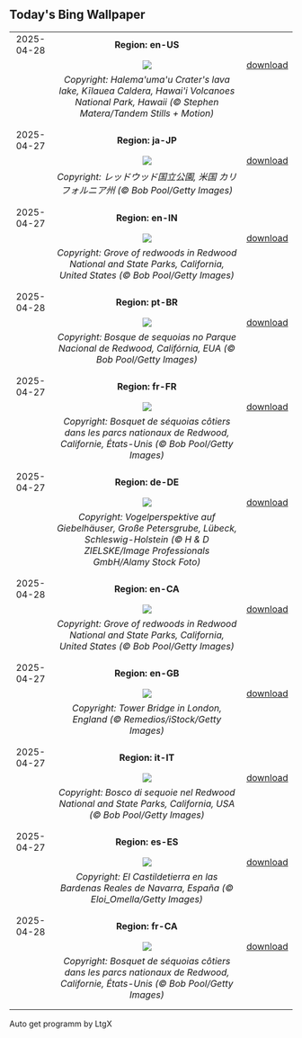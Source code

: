 ## Today's Bing Wallpaper
|      |      |      |
| :----: | :----: | :----: |
|2025-04-28|**Region: en-US**||
||![](https://www.bing.com/th?id=OHR.KilaueaCaldera_EN-US7764962675_UHD.jpg&pid=hp&w=1152&h=648&rs=1&c=4)| [download](https://www.bing.com/th?id=OHR.KilaueaCaldera_EN-US7764962675_UHD.jpg)|
||*Copyright: Halema'uma'u Crater's lava lake, Kīlauea Caldera, Hawai'i Volcanoes National Park, Hawaii (© Stephen Matera/Tandem Stills + Motion)*
||
|||
|2025-04-27|**Region: ja-JP**||
||![](https://www.bing.com/th?id=OHR.RedwoodGrove_JA-JP2501396373_UHD.jpg&pid=hp&w=1152&h=648&rs=1&c=4)| [download](https://www.bing.com/th?id=OHR.RedwoodGrove_JA-JP2501396373_UHD.jpg)|
||*Copyright: レッドウッド国立公園, 米国 カリフォルニア州 (© Bob Pool/Getty Images)*
||
|||
|2025-04-27|**Region: en-IN**||
||![](https://www.bing.com/th?id=OHR.RedwoodGrove_EN-IN2014709938_UHD.jpg&pid=hp&w=1152&h=648&rs=1&c=4)| [download](https://www.bing.com/th?id=OHR.RedwoodGrove_EN-IN2014709938_UHD.jpg)|
||*Copyright: Grove of redwoods in Redwood National and State Parks, California, United States (© Bob Pool/Getty Images)*
||
|||
|2025-04-28|**Region: pt-BR**||
||![](https://www.bing.com/th?id=OHR.RedwoodGrove_PT-BR8053391438_UHD.jpg&pid=hp&w=1152&h=648&rs=1&c=4)| [download](https://www.bing.com/th?id=OHR.RedwoodGrove_PT-BR8053391438_UHD.jpg)|
||*Copyright: Bosque de sequoias no Parque Nacional de Redwood, Califórnia, EUA (© Bob Pool/Getty Images)*
||
|||
|2025-04-27|**Region: fr-FR**||
||![](https://www.bing.com/th?id=OHR.RedwoodGrove_FR-FR2313979234_UHD.jpg&pid=hp&w=1152&h=648&rs=1&c=4)| [download](https://www.bing.com/th?id=OHR.RedwoodGrove_FR-FR2313979234_UHD.jpg)|
||*Copyright: Bosquet de séquoias côtiers dans les parcs nationaux de Redwood, Californie, États-Unis (© Bob Pool/Getty Images)*
||
|||
|2025-04-27|**Region: de-DE**||
||![](https://www.bing.com/th?id=OHR.LuebeckHouses_DE-DE5661377255_UHD.jpg&pid=hp&w=1152&h=648&rs=1&c=4)| [download](https://www.bing.com/th?id=OHR.LuebeckHouses_DE-DE5661377255_UHD.jpg)|
||*Copyright: Vogelperspektive auf Giebelhäuser, Große Petersgrube, Lübeck, Schleswig-Holstein (© H & D ZIELSKE/Image Professionals GmbH/Alamy Stock Foto)*
||
|||
|2025-04-28|**Region: en-CA**||
||![](https://www.bing.com/th?id=OHR.RedwoodGrove_EN-CA7714485846_UHD.jpg&pid=hp&w=1152&h=648&rs=1&c=4)| [download](https://www.bing.com/th?id=OHR.RedwoodGrove_EN-CA7714485846_UHD.jpg)|
||*Copyright: Grove of redwoods in Redwood National and State Parks, California, United States (© Bob Pool/Getty Images)*
||
|||
|2025-04-27|**Region: en-GB**||
||![](https://www.bing.com/th?id=OHR.LondonMarathon2025_EN-GB0402575812_UHD.jpg&pid=hp&w=1152&h=648&rs=1&c=4)| [download](https://www.bing.com/th?id=OHR.LondonMarathon2025_EN-GB0402575812_UHD.jpg)|
||*Copyright: Tower Bridge in London, England (© Remedios/iStock/Getty Images)*
||
|||
|2025-04-27|**Region: it-IT**||
||![](https://www.bing.com/th?id=OHR.RedwoodGrove_IT-IT2059060159_UHD.jpg&pid=hp&w=1152&h=648&rs=1&c=4)| [download](https://www.bing.com/th?id=OHR.RedwoodGrove_IT-IT2059060159_UHD.jpg)|
||*Copyright: Bosco di sequoie nel Redwood National and State Parks, California, USA (© Bob Pool/Getty Images)*
||
|||
|2025-04-27|**Region: es-ES**||
||![](https://www.bing.com/th?id=OHR.Castildetierra_ES-ES9629386205_UHD.jpg&pid=hp&w=1152&h=648&rs=1&c=4)| [download](https://www.bing.com/th?id=OHR.Castildetierra_ES-ES9629386205_UHD.jpg)|
||*Copyright: El Castildetierra en las Bardenas Reales de Navarra, España (© Eloi_Omella/Getty Images)*
||
|||
|2025-04-28|**Region: fr-CA**||
||![](https://www.bing.com/th?id=OHR.RedwoodGrove_FR-CA2674343788_UHD.jpg&pid=hp&w=1152&h=648&rs=1&c=4)| [download](https://www.bing.com/th?id=OHR.RedwoodGrove_FR-CA2674343788_UHD.jpg)|
||*Copyright: Bosquet de séquoias côtiers dans les parcs nationaux de Redwood, Californie, États-Unis (© Bob Pool/Getty Images)*
||
|||

Auto get programm by LtgX
